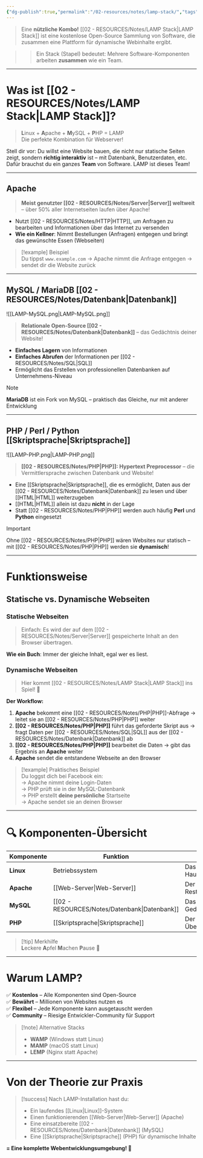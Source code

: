 ```yaml
---
{"dg-publish":true,"permalink":"/02-resources/notes/lamp-stack/","tags":["web","GFN/LF10/FISI","informatik/server"],"noteIcon":"","updated":"2025-09-10T17:01:52.427+02:00"}
---
```


> Eine **nützliche Kombo!** [[02 - RESOURCES/Notes/LAMP Stack\|LAMP Stack]] ist eine kostenlose Open-Source Sammlung von Software, die zusammen eine Plattform für dynamische Webinhalte ergibt.

> > Ein Stack (Stapel) bedeutet: Mehrere Software-Komponenten arbeiten **zusammen** wie ein Team.

---

# Was ist [[02 - RESOURCES/Notes/LAMP Stack\|LAMP Stack]]?

> **L**inux + **A**pache + **M**ySQL + **P**HP = LAMP  
> Die perfekte Kombination für Webserver!

Stell dir vor: Du willst eine Website bauen, die nicht nur statische Seiten zeigt, sondern **richtig interaktiv** ist – mit Datenbank, Benutzerdaten, etc.  
Dafür brauchst du ein ganzes **Team** von Software. LAMP ist dieses Team!

---

## Apache
> **Meist genutzter [[02 - RESOURCES/Notes/Server\|Server]] weltweit** – über 50% aller Internetseiten laufen über Apache!

- Nutzt [[02 - RESOURCES/Notes/HTTP\|HTTP]], um Anfragen zu bearbeiten und Informationen über das Internet zu versenden
- **Wie ein Kellner**: Nimmt Bestellungen (Anfragen) entgegen und bringt das gewünschte Essen (Webseiten)

> [!example] Beispiel  
> Du tippst `www.example.com` → Apache nimmt die Anfrage entgegen → sendet dir die Website zurück

---

## MySQL / MariaDB [[02 - RESOURCES/Notes/Datenbank\|Datenbank]]

![[LAMP-MySQL.png\|LAMP-MySQL.png]]

> **Relationale Open-Source [[02 - RESOURCES/Notes/Datenbank\|Datenbank]]** – das Gedächtnis deiner Website!

- **Einfaches Lagern** von Informationen
- **Einfaches Abrufen** der Informationen per [[02 - RESOURCES/Notes/SQL\|SQL]]
- Ermöglicht das Erstellen von professionellen Datenbanken auf Unternehmens-Niveau

> [!note]  
> **MariaDB** ist ein Fork von MySQL – praktisch das Gleiche, nur mit anderer Entwicklung

---

## PHP / Perl / Python [[Skriptsprache\|Skriptsprache]]

![[LAMP-PHP.png\|LAMP-PHP.png]]

> **[[02 - RESOURCES/Notes/PHP\|PHP]]: Hypertext Preprocessor** – die Vermittlersprache zwischen Datenbank und Website!

- Eine [[Skriptsprache\|Skriptsprache]], die es ermöglicht, Daten aus der [[02 - RESOURCES/Notes/Datenbank\|Datenbank]] zu lesen und über [[HTML\|HTML]] weiterzugeben
- [[HTML\|HTML]] allein ist dazu **nicht** in der Lage
- Statt [[02 - RESOURCES/Notes/PHP\|PHP]] werden auch häufig **Perl** und **Python** eingesetzt

> [!important]  
> Ohne [[02 - RESOURCES/Notes/PHP\|PHP]] wären Websites nur statisch – mit [[02 - RESOURCES/Notes/PHP\|PHP]] werden sie **dynamisch**!

---

# Funktionsweise

## Statische vs. Dynamische Webseiten

### Statische Webseiten

> Einfach: Es wird der auf dem [[02 - RESOURCES/Notes/Server\|Server]] gespeicherte Inhalt an den Browser übertragen.

**Wie ein Buch**: Immer der gleiche Inhalt, egal wer es liest.

### Dynamische Webseiten

> Hier kommt [[02 - RESOURCES/Notes/LAMP Stack\|LAMP Stack]] ins Spiel! 🎯

**Der Workflow:**

1. **Apache** bekommt eine [[02 - RESOURCES/Notes/PHP\|PHP]]-Abfrage → leitet sie an [[02 - RESOURCES/Notes/PHP\|PHP]] weiter
2. **[[02 - RESOURCES/Notes/PHP\|PHP]]** führt das geforderte Skript aus → fragt Daten per [[02 - RESOURCES/Notes/SQL\|SQL]] aus der [[02 - RESOURCES/Notes/Datenbank\|Datenbank]] ab
3. **[[02 - RESOURCES/Notes/PHP\|PHP]]** bearbeitet die Daten → gibt das Ergebnis an **Apache** weiter
4. **Apache** sendet die entstandene Webseite an den Browser

> [!example] Praktisches Beispiel  
> Du loggst dich bei Facebook ein:  
> → Apache nimmt deine Login-Daten  
> → PHP prüft sie in der MySQL-Datenbank  
> → PHP erstellt **deine persönliche** Startseite  
> → Apache sendet sie an deinen Browser

---

# 🔍 Komponenten-Übersicht

|Komponente|Funktion|Vergleich|
|---|---|---|
|**Linux**|Betriebssystem|Das Fundament des Hauses|
|**Apache**|[[Web-Server\|Web-Server]]|Der Kellner im Restaurant|
|**MySQL**|[[02 - RESOURCES/Notes/Datenbank\|Datenbank]]|Das Gedächtnis/Lager|
|**PHP**|[[Skriptsprache\|Skriptsprache]]|Der Übersetzer/Vermittler|

> [!tip] Merkhilfe  
> **L**eckere **A**pfel **M**achen **P**ause 🍎

---

# Warum LAMP?

✅ **Kostenlos** – Alle Komponenten sind Open-Source  
✅ **Bewährt** – Millionen von Websites nutzen es  
✅ **Flexibel** – Jede Komponente kann ausgetauscht werden  
✅ **Community** – Riesige Entwickler-Community für Support

> [!note] Alternative Stacks
> 
> - **WAMP** (Windows statt Linux)
> - **MAMP** (macOS statt Linux)
> - **LEMP** (Nginx statt Apache)

---

# Von der Theorie zur Praxis

> [!success] Nach LAMP-Installation hast du:
> 
> - Ein laufendes [[Linux\|Linux]]-System
> - Einen funktionierenden [[Web-Server\|Web-Server]] (Apache)
> - Eine einsatzbereite [[02 - RESOURCES/Notes/Datenbank\|Datenbank]] (MySQL)
> - Eine [[Skriptsprache\|Skriptsprache]] (PHP) für dynamische Inhalte

**= Eine komplette Webentwicklungsumgebung! 🚀**